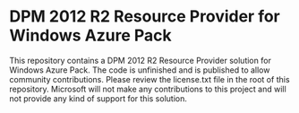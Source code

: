 # DPM 2012 R2 Resource Provider for Windows Azure Pack

This repository contains a DPM 2012 R2 Resource Provider solution for Windows Azure Pack.
The code is unfinished and is published to allow community contributions.
Please review the license.txt file in the root of this repository.
Microsoft will not make any contributions to this project and will not provide any kind of support for this solution.